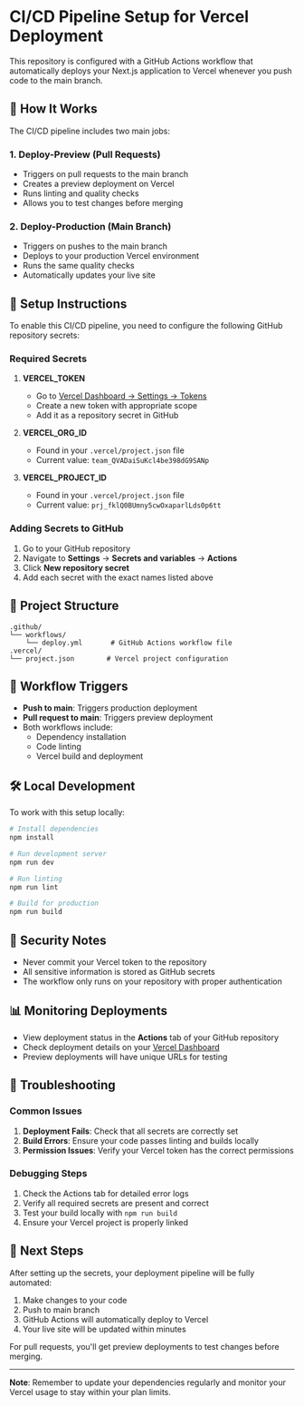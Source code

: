 # CI/CD Pipeline Setup for Vercel Deployment

This repository is configured with a GitHub Actions workflow that automatically deploys your Next.js application to Vercel whenever you push code to the main branch.

## 🚀 How It Works

The CI/CD pipeline includes two main jobs:

### 1. Deploy-Preview (Pull Requests)
- Triggers on pull requests to the main branch
- Creates a preview deployment on Vercel
- Runs linting and quality checks
- Allows you to test changes before merging

### 2. Deploy-Production (Main Branch)
- Triggers on pushes to the main branch
- Deploys to your production Vercel environment
- Runs the same quality checks
- Automatically updates your live site

## 🔧 Setup Instructions

To enable this CI/CD pipeline, you need to configure the following GitHub repository secrets:

### Required Secrets

1. **VERCEL_TOKEN**
   - Go to [Vercel Dashboard → Settings → Tokens](https://vercel.com/account/tokens)
   - Create a new token with appropriate scope
   - Add it as a repository secret in GitHub

2. **VERCEL_ORG_ID**
   - Found in your `.vercel/project.json` file
   - Current value: `team_QVADaiSuKcl4be398dG9SANp`

3. **VERCEL_PROJECT_ID**
   - Found in your `.vercel/project.json` file
   - Current value: `prj_fklQ0BUmny5cwOxaparlLds0p6tt`

### Adding Secrets to GitHub

1. Go to your GitHub repository
2. Navigate to **Settings** → **Secrets and variables** → **Actions**
3. Click **New repository secret**
4. Add each secret with the exact names listed above

## 📁 Project Structure

```
.github/
└── workflows/
    └── deploy.yml       # GitHub Actions workflow file
.vercel/
└── project.json        # Vercel project configuration
```

## 🔄 Workflow Triggers

- **Push to main**: Triggers production deployment
- **Pull request to main**: Triggers preview deployment
- Both workflows include:
  - Dependency installation
  - Code linting
  - Vercel build and deployment

## 🛠 Local Development

To work with this setup locally:

```bash
# Install dependencies
npm install

# Run development server
npm run dev

# Run linting
npm run lint

# Build for production
npm run build
```

## 🔐 Security Notes

- Never commit your Vercel token to the repository
- All sensitive information is stored as GitHub secrets
- The workflow only runs on your repository with proper authentication

## 📊 Monitoring Deployments

- View deployment status in the **Actions** tab of your GitHub repository
- Check deployment details on your [Vercel Dashboard](https://vercel.com/dashboard)
- Preview deployments will have unique URLs for testing

## 🚨 Troubleshooting

### Common Issues

1. **Deployment Fails**: Check that all secrets are correctly set
2. **Build Errors**: Ensure your code passes linting and builds locally
3. **Permission Issues**: Verify your Vercel token has the correct permissions

### Debugging Steps

1. Check the Actions tab for detailed error logs
2. Verify all required secrets are present and correct
3. Test your build locally with `npm run build`
4. Ensure your Vercel project is properly linked

## 🎯 Next Steps

After setting up the secrets, your deployment pipeline will be fully automated:

1. Make changes to your code
2. Push to main branch
3. GitHub Actions will automatically deploy to Vercel
4. Your live site will be updated within minutes

For pull requests, you'll get preview deployments to test changes before merging.

---

**Note**: Remember to update your dependencies regularly and monitor your Vercel usage to stay within your plan limits.